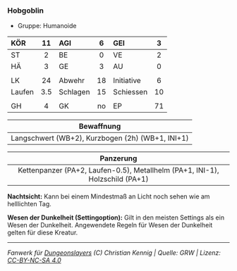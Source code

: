 ### Hobgoblin

- Gruppe: Humanoide

| KÖR    | 11  | AGI      |  6  | GEI        |  3  |
| :----- | :-: | :------- | :-: | :--------- | :-: |
| ST     |  2  | BE       |  0  | VE         |  2  |
| HÄ     |  3  | GE       |  3  | AU         |  0  |
|        |     |          |     |            |     |
| LK     | 24  | Abwehr   | 18  | Initiative |  6  |
| Laufen | 3.5 | Schlagen | 15  | Schiessen  | 10  |
|        |     |          |     |            |     |
| GH     |  4  | GK       | no  | EP         | 71  |

|                    Bewaffnung                    |
| :----------------------------------------------: |
| Langschwert (WB+2), Kurzbogen (2h) (WB+1, INI+1) |

|                                  Panzerung                                   |
| :--------------------------------------------------------------------------: |
| Kettenpanzer (PA+2, Laufen-0.5), Metallhelm (PA+1, INI-1), Holzschild (PA+1) |

**Nachtsicht:** Kann bei einem Mindestmaß an Licht noch sehen wie am helllichten Tag.

**Wesen der Dunkelheit (Settingoption):** Gilt in den meisten Settings als ein Wesen der Dunkelheit. Angewendete Regeln für Wesen der Dunkelheit gelten für diese Kreatur.

---

_Fanwerk für [Dungeonslayers](https://www.dungeonslayers.net/) (C) Christian Kennig | Quelle: GRW | Lizenz: [CC-BY-NC-SA 4.0](https://creativecommons.org/licenses/by-nc-sa/4.0/deed.de)_
